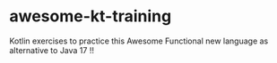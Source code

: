 # awesome-kt-training
Kotlin exercises to practice this Awesome Functional new language as alternative to Java 17 !!
